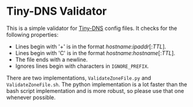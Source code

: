 # Tiny-DNS Validator

This is a simple validator for [Tiny-DNS](http://cr.yp.to/djbdns/tinydns.html)
config files. It checks for the following properties:

- Lines begin with '+' is in the format *hostname*:*ipaddr*[:*TTL*].
- Lines begin with 'C' is in the format *hostname*:*hostname*[:*TTL*].
- The file ends with a newline.
- Ignores lines begin with characters in `IGNORE_PREFIX`.

There are two implementations, `ValidateZoneFile.py` and `ValidateZoneFile.sh`.
The python implementation is a lot faster than the bash script implementation
and is more robust, so please use that one whenever possible.

